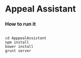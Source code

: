 Appeal Assistant
=============================



### How to run it
```

cd ApppealAssistant
npm install
bower install
grunt server
```
